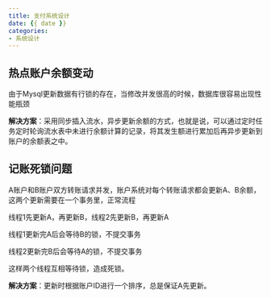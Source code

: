```yaml
---
title: 支付系统设计
date: {{ date }}
categories:
- 系统设计
---
```


## 热点账户余额变动

由于Mysql更新数据有行锁的存在，当修改并发很高的时候，数据库很容易出现性能瓶颈

**解决方案**：采用同步插入流水，异步更新余额的方式，也就是说，可以通过定时任务定时轮询流水表中未进行余额计算的记录，将其发生额进行累加后再异步更新到账户的余额表之中。

## 记账死锁问题

A账户和B账户双方转账请求并发，账户系统对每个转账请求都会更新A、B余额，这两个更新需要在一个事务里，正常流程

线程1先更新A，再更新B，线程2先更新B，再更新A

线程1更新完A后会等待B的锁，不提交事务

线程2更新完B后会等待A的锁，不提交事务

这样两个线程互相等待锁，造成死锁。

**解决方案**：更新时根据账户ID进行一个排序，总是保证A先更新。
